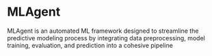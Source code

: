 # MLAgent
MLAgent is an automated ML framework designed to streamline the predictive modeling process by integrating data preprocessing, model training, evaluation, and prediction into a cohesive pipeline
